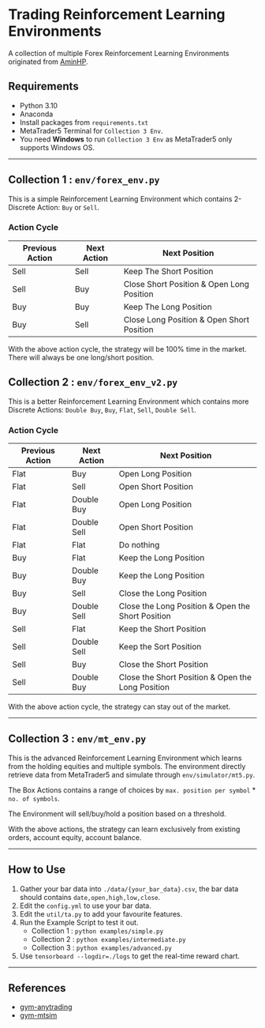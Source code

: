 # Trading Reinforcement Learning Environments

A collection of multiple Forex Reinforcement Learning Environments originated from [AminHP](https://github.com/AminHP).

## Requirements

- Python 3.10
- Anaconda
- Install packages from `requirements.txt`
- MetaTrader5 Terminal for `Collection 3 Env`.
- You need **Windows** to run `Collection 3 Env` as MetaTrader5 only supports Windows OS.

---
## Collection 1 : `env/forex_env.py`

This is a simple Reinforcement Learning Environment which contains 2-Discrete Action: `Buy` or `Sell`.

### Action Cycle

|Previous Action|Next Action|Next Position|
|---------------|-----------|-------------|
|Sell|Sell|Keep The Short Position|
|Sell|Buy|Close Short Position & Open Long Position|
|Buy|Buy|Keep The Long Position|
|Buy|Sell|Close Long Position & Open Short Position|

With the above action cycle, the strategy will be 100% time in the market. There will always be one long/short position.

## Collection 2 : `env/forex_env_v2.py`

This is a better Reinforcement Learning Environment which contains more Discrete Actions: `Double Buy`, `Buy`, `Flat`, `Sell`, `Double Sell`.

### Action Cycle

|Previous Action|Next Action|Next Position|
|---------------|-----------|-------------|
|Flat|Buy|Open Long Position|
|Flat|Sell|Open Short Position|
|Flat|Double Buy|Open Long Position|
|Flat|Double Sell|Open Short Position|
|Flat|Flat|Do nothing|
|Buy|Flat|Keep the Long Position|
|Buy|Double Buy|Keep the Long Position|
|Buy|Sell|Close the Long Position|
|Buy|Double Sell|Close the Long Position & Open the Short Position|
|Sell|Flat|Keep the Short Position|
|Sell|Double Sell|Keep the Sort Position|
|Sell|Buy|Close the Short Position|
|Sell|Double Buy|Close the Short Position & Open the Long Position|

With the above action cycle, the strategy can stay out of the market.

---

## Collection 3 : `env/mt_env.py`

This is the advanced Reinforcement Learning Environment which learns from the holding equities and multiple symbols. The environment directly retrieve data from MetaTrader5 and simulate through `env/simulator/mt5.py`.

The Box Actions contains a range of choices by `max. position per symbol` * `no. of symbols`.

The Environment will sell/buy/hold a position based on a threshold.

With the above actions, the strategy can learn exclusively from existing orders, account equity, account balance.

---

## How to Use

1. Gather your bar data into `./data/{your_bar_data}.csv`, the bar data should contains `date,open,high,low,close`.
2. Edit the `config.yml` to use your bar data.
3. Edit the `util/ta.py` to add your favourite features.
4. Run the Example Script to test it out.
   - Collection 1 : `python examples/simple.py`
   - Collection 2 : `python examples/intermediate.py`
   - Collection 3 : `python examples/advanced.py` 
5. Use `tensorboard --logdir=./logs` to get the real-time reward chart.

---

## References

- [gym-anytrading](https://github.com/AminHP/gym-anytrading)
- [gym-mtsim](https://github.com/AminHP/gym-mtsim)
